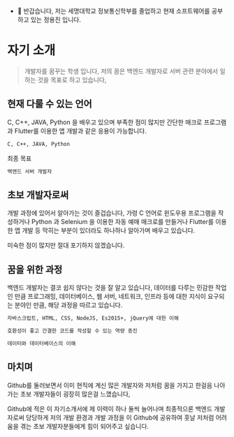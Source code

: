 - 👋 반갑습니다, 저는 세명대학교 정보통신학부를 졸업하고 현재 소프트웨어를 공부하고 있는 정용진 입니다.

# 자기 소개

> 개발자를 꿈꾸는 학생 입니다, 저의 꿈은 백엔드 개발자로 서버 관련 분야에서 일하는 것을 목표로 하고 있습니다,
> 

## 현재 다룰 수 있는 언어

C, C++, JAVA, Python 을 배우고 있으며 부족한 점이 많지만 간단한 매크로 프로그램과 Flutter를 이용한 앱 개발과 같은 응용이 가능합니다.

```sh
C, C++, JAVA, Python
```

최종 목표

```sh
백엔드 서버 개발자
```

## 초보 개발자로써

개발 과정에 있어서 알아가는 것이 즐겁습니다, 가령 C 언어로 윈도우용 프로그램을 작성하거나 Python 과 Selenium 을 이용한 자동 예매 매크로를 만들거나 Flutter를 이용한 앱 개발 등 막히는 부분이 있더라도 하나하나 알아가며 배우고 있습니다.

미숙한 점이 많지만 절대 포기하지 않겠습니다.

## 꿈을 위한 과정

백엔드 개발자는 결코 쉽지 않다는 것을 잘 알고 있습니다, 데이터를 다루는 민감한 작업인 만큼 프로그래밍, 데이터베이스, 웹 서버, 네트워크, 인프라 등에 대한 지식이 요구되는 분야인 만큼, 해당 과정을 따르고 있습니다.

```sh
자바스크립트, HTML, CSS, NodeJS, Es2015+, jQuery에 대한 이해

호환성이 좋고 간결한 코드를 작성할 수 있는 역량 증진

데이터와 데이터베이스의 이해
```

## 마치며

Github를 둘러보면서 이미 현직에 계신 많은 개발자와 저처럼 꿈을 가지고 한걸음 나아가는 초보 개발자들이 굉장히 많은걸 느꼈습니다, 

Github에 적은 이 자기소개서에 제 이력이 하나 둘씩 늘어나며 최종적으론 백엔드 개발자로써 당당하게 저의 개발 환경과 개발 과정을 이 Github에 공유하여 훗날 저처럼 어려움을 겪는 초보 개발자분들에게 힘이 되어주고 싶습니다.






